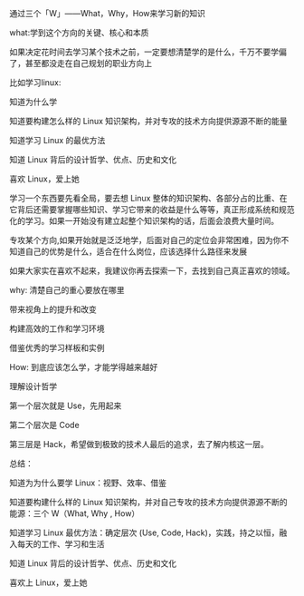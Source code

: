通过三个「W」——What，Why，How来学习新的知识

what:学到这个方向的关键、核心和本质

如果决定花时间去学习某个技术之前，一定要想清楚学的是什么，千万不要学偏了，甚至都没走在自己规划的职业方向上

比如学习linux:

知道为什么学

知道要构建怎么样的 Linux 知识架构，并对专攻的技术方向提供源源不断的能量

知道学习 Linux 的最优方法

知道 Linux 背后的设计哲学、优点、历史和文化

喜欢 Linux，爱上她

学习一个东西要先看全局，要去想 Linux 整体的知识架构、各部分占的比重、在它背后还需要掌握哪些知识、学习它带来的收益是什么等等，真正形成系统和规范化的学习。如果一开始没有建立起整个知识架构的话，后面会浪费大量时间。

专攻某个方向,如果开始就是泛泛地学，后面对自己的定位会非常困难，因为你不知道自己的优势是什么，适合在什么岗位，应该选择什么路径来发展

如果大家实在喜欢不起来，我建议你再去探索一下，去找到自己真正喜欢的领域。

why: 清楚自己的重心要放在哪里

带来视角上的提升和改变

构建高效的工作和学习环境

借鉴优秀的学习样板和实例

How: 到底应该怎么学，才能学得越来越好

理解设计哲学

第一个层次就是 Use，先用起来

第二个层次是 Code

第三层是 Hack，希望做到极致的技术人最后的追求，去了解内核这一层。

总结：

知道为为什么要学 Linux：视野、效率、借鉴

知道要构建什么样的 Linux 知识架构，并对自己专攻的技术方向提供源源不断的能源：三个 W（What, Why , How）

知道学习 Linux 最优方法：确定层次 (Use, Code, Hack)，实践，持之以恒，融入每天的工作、学习和生活

知道 Linux 背后的设计哲学、优点、历史和文化

喜欢上 Linux，爱上她
